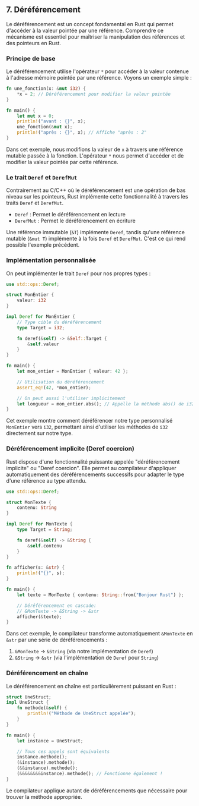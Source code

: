 ## 7\. Déréférencement

Le déréférencement est un concept fondamental en Rust qui permet d'accéder à la valeur pointée par une référence. Comprendre ce mécanisme est essentiel pour maîtriser la manipulation des références et des pointeurs en Rust.

### Principe de base

Le déréférencement utilise l'opérateur `*` pour accéder à la valeur contenue à l'adresse mémoire pointée par une référence. Voyons un exemple simple :

``` rust
fn une_fonction(x: &mut i32) {
    *x = 2; // Déréférencement pour modifier la valeur pointée
}

fn main() {
    let mut x = 0;
    println!("avant : {}", x);
    une_fonction(&mut x);
    println!("après : {}", x); // Affiche "après : 2"
}
```

Dans cet exemple, nous modifions la valeur de `x` à travers une référence mutable passée à la fonction. L'opérateur `*` nous permet d'accéder et de modifier la valeur pointée par cette référence.

### Le trait `Deref` et `DerefMut`

Contrairement au C/C++ où le déréférencement est une opération de bas niveau sur les pointeurs, Rust implémente cette fonctionnalité à travers les traits `Deref` et `DerefMut`.

- `Deref` : Permet le déréférencement en lecture
- `DerefMut` : Permet le déréférencement en écriture

Une référence immutable (`&T`) implémente `Deref`, tandis qu'une référence mutable (`&mut T`) implémente à la fois `Deref` et `DerefMut`. C'est ce qui rend possible l'exemple précédent.

### Implémentation personnalisée

On peut implémenter le trait `Deref` pour nos propres types :

``` rust
use std::ops::Deref;

struct MonEntier {
    valeur: i32
}

impl Deref for MonEntier {
    // Type cible du déréférencement
    type Target = i32;

    fn deref(&self) -> &Self::Target {
        &self.valeur
    }
}

fn main() {
    let mon_entier = MonEntier { valeur: 42 };

    // Utilisation du déréférencement
    assert_eq!(42, *mon_entier);

    // On peut aussi l'utiliser implicitement
    let longueur = mon_entier.abs(); // Appelle la méthode abs() de i32
}
```

Cet exemple montre comment déréférencer notre type personnalisé `MonEntier` vers `i32`, permettant ainsi d'utiliser les méthodes de `i32` directement sur notre type.

### Déréférencement implicite (Deref coercion)

Rust dispose d'une fonctionnalité puissante appelée "déréférencement implicite" ou "Deref coercion". Elle permet au compilateur d'appliquer automatiquement des déréférencements successifs pour adapter le type d'une référence au type attendu.

``` rust
use std::ops::Deref;

struct MonTexte {
    contenu: String
}

impl Deref for MonTexte {
    type Target = String;

    fn deref(&self) -> &String {
        &self.contenu
    }
}

fn afficher(s: &str) {
    println!("{}", s);
}

fn main() {
    let texte = MonTexte { contenu: String::from("Bonjour Rust") };

    // Déréférencement en cascade:
    // &MonTexte -> &String -> &str
    afficher(&texte);
}
```

Dans cet exemple, le compilateur transforme automatiquement `&MonTexte` en `&str` par une série de déréférencements :

1.  `&MonTexte` → `&String` (via notre implémentation de `Deref`)
2.  `&String` → `&str` (via l'implémentation de `Deref` pour `String`)

### Déréférencement en chaîne

Le déréférencement en chaîne est particulièrement puissant en Rust :

``` rust
struct UneStruct;
impl UneStruct {
    fn methode(&self) {
        println!("Méthode de UneStruct appelée");
    }
}

fn main() {
    let instance = UneStruct;

    // Tous ces appels sont équivalents
    instance.methode();
    (&instance).methode();
    (&&instance).methode();
    (&&&&&&&&instance).methode(); // Fonctionne également !
}
```

Le compilateur applique autant de déréférencements que nécessaire pour trouver la méthode appropriée.
